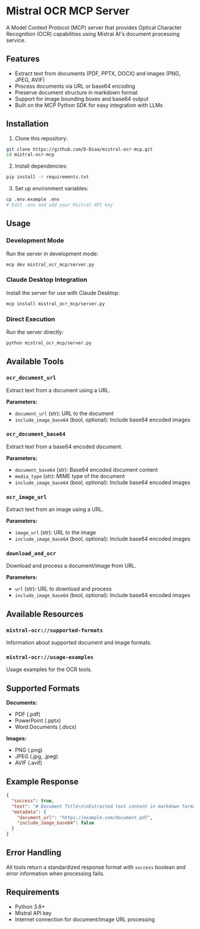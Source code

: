 # Mistral OCR MCP Server

A Model Context Protocol (MCP) server that provides Optical Character Recognition (OCR) capabilities using Mistral AI's document processing service.

## Features

- Extract text from documents (PDF, PPTX, DOCX) and images (PNG, JPEG, AVIF)
- Process documents via URL or base64 encoding
- Preserve document structure in markdown format
- Support for image bounding boxes and base64 output
- Built on the MCP Python SDK for easy integration with LLMs

## Installation

1. Clone this repository:
```bash
git clone https://github.com/D-Diaa/mistral-ocr-mcp.git
cd mistral-ocr-mcp
```

2. Install dependencies:
```bash
pip install -r requirements.txt
```

3. Set up environment variables:
```bash
cp .env.example .env
# Edit .env and add your Mistral API key
```


## Usage

### Development Mode

Run the server in development mode:

```bash
mcp dev mistral_ocr_mcp/server.py
```

### Claude Desktop Integration

Install the server for use with Claude Desktop:

```bash
mcp install mistral_ocr_mcp/server.py
```

### Direct Execution

Run the server directly:

```bash
python mistral_ocr_mcp/server.py
```

## Available Tools

### `ocr_document_url`
Extract text from a document using a URL.

**Parameters:**
- `document_url` (str): URL to the document
- `include_image_base64` (bool, optional): Include base64 encoded images

### `ocr_document_base64`
Extract text from a base64 encoded document.

**Parameters:**
- `document_base64` (str): Base64 encoded document content
- `media_type` (str): MIME type of the document
- `include_image_base64` (bool, optional): Include base64 encoded images

### `ocr_image_url`
Extract text from an image using a URL.

**Parameters:**
- `image_url` (str): URL to the image
- `include_image_base64` (bool, optional): Include base64 encoded images

### `download_and_ocr`
Download and process a document/image from URL.

**Parameters:**
- `url` (str): URL to download and process
- `include_image_base64` (bool, optional): Include base64 encoded images

## Available Resources

### `mistral-ocr://supported-formats`
Information about supported document and image formats.

### `mistral-ocr://usage-examples`
Usage examples for the OCR tools.

## Supported Formats

**Documents:**
- PDF (.pdf)
- PowerPoint (.pptx)
- Word Documents (.docx)

**Images:**
- PNG (.png)
- JPEG (.jpg, .jpeg)
- AVIF (.avif)

## Example Response

```json
{
  "success": true,
  "text": "# Document Title\n\nExtracted text content in markdown format...",
  "metadata": {
    "document_url": "https://example.com/document.pdf",
    "include_image_base64": false
  }
}
```

## Error Handling

All tools return a standardized response format with `success` boolean and error information when processing fails.

## Requirements

- Python 3.8+
- Mistral API key
- Internet connection for document/image URL processing